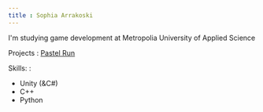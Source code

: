 ```yaml
---
title : Sophia Arrakoski
---
```

I'm studying game development at Metropolia University of Applied Science

Projects
: [Pastel Run](https://sophiaarwen.itch.io/pastel-run)

Skills:
:
- Unity (&C#)
- C++
- Python
